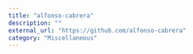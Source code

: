 ```yaml
---
title: "alfonso-cabrera"
description: ""
external_url: "https://github.com/alfonso-cabrera"
category: "Miscellaneous"
---
```

